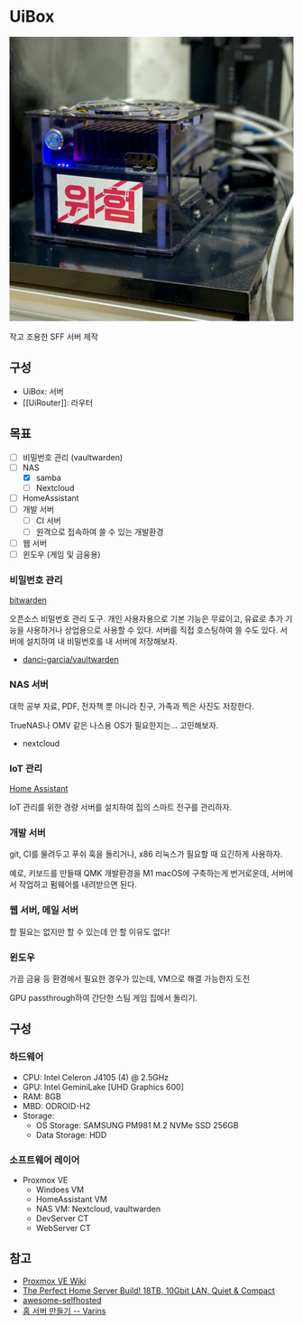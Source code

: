 # UiBox

![UiBox 사진](uibox.jpeg)

작고 조용한 SFF 서버 제작

## 구성

- UiBox: 서버
- [[UiRouter]]: 라우터

## 목표

- [ ] 비밀번호 관리 (vaultwarden)
- [ ] NAS
  - [x] samba
  - [ ] Nextcloud
- [ ] HomeAssistant
- [ ] 개발 서버
  - [ ] CI 서버
  - [ ] 원격으로 접속하여 쓸 수 있는 개발환경
- [ ] 웹 서버
- [ ] 윈도우 (게임 및 금융용)

### 비밀번호 관리

[bitwarden](https://bitwarden.com/)

오픈소스 비밀번호 관리 도구. 개인 사용자용으로 기본 기능은 무료이고, 유료로 추가 기능을 사용하거나 상업용으로 사용할 수 있다. 서버를 직접 호스팅하여 쓸 수도 있다. 서버에 설치하여 내 비밀번호를 내 서버에 저장해보자.

- [danci-garcia/vaultwarden](https://github.com/dani-garcia/vaultwarden)

### NAS 서버

대학 공부 자료, PDF, 전자책 뿐 아니라 친구, 가족과 찍은 사진도 저장한다.

TrueNAS나 OMV 같은 나스용 OS가 필요한지는... 고민해보자.

- nextcloud

### IoT 관리

[Home Assistant](https://www.home-assistant.io/installation/)

IoT 관리를 위한 경량 서버를 설치하여 집의 스마트 전구를 관리하자.

### 개발 서버

git, CI를 물려두고 푸쉬 훅을 돌리거나, x86 리눅스가 필요할 때 요긴하게 사용하자.

예로, 키보드를 만들때 QMK 개발환경을 M1 macOS에 구축하는게 번거로운데, 서버에서 작업하고 펌웨어를 내려받으면 된다.

### 웹 서버, 메일 서버

할 필요는 없지만 할 수 있는데 안 할 이유도 없다!

### 윈도우

가끔 금융 등 환경에서 필요한 경우가 있는데, VM으로 해결 가능한지 도전

GPU passthrough하여 간단한 스팀 게임 집에서 돌리기.

## 구성

### 하드웨어

- CPU: Intel Celeron J4105 (4) @ 2.5GHz
- GPU: Intel GeminiLake [UHD Graphics 600]
- RAM: 8GB
- MBD: ODROID-H2
- Storage:
	- OS Storage:  SAMSUNG PM981 M.2 NVMe SSD 256GB
	- Data Storage: HDD

### 소프트웨어 레이어

- Proxmox VE
  - Windoes VM
  - HomeAssistant VM
  - NAS VM: Nextcloud, vaultwarden
  - DevServer CT
  - WebServer CT

## 참고

- [Proxmox VE Wiki](https://pve.proxmox.com/wiki/Main_Page)
- [The Perfect Home Server Build! 18TB, 10Gbit LAN, Quiet & Compact](https://www.youtube.com/watch?v=qACTvCW_yDc)
- [awesome-selfhosted](https://github.com/awesome-selfhosted/awesome-selfhosted)
- [홈 서버 만들기 -- Varins](https://varins.com/library/server/)
